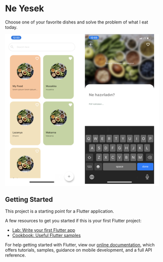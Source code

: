 # Ne Yesek

Choose one of your favorite dishes and solve the problem of what I eat today.

<img src="https://github.com/cagriaydin/ne_yesek/raw/master/screenshot.png" width="750">

## Getting Started

This project is a starting point for a Flutter application.

A few resources to get you started if this is your first Flutter project:

- [Lab: Write your first Flutter app](https://flutter.dev/docs/get-started/codelab)
- [Cookbook: Useful Flutter samples](https://flutter.dev/docs/cookbook)

For help getting started with Flutter, view our
[online documentation](https://flutter.dev/docs), which offers tutorials,
samples, guidance on mobile development, and a full API reference.
